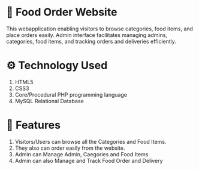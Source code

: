 # 🥘 Food Order Website
This webapplication enabling visitors to browse categories, food items, and place orders easily. Admin interface facilitates managing admins, categories, food items, and tracking orders and deliveries efficiently.


# ⚙️ Technology Used
1. HTML5
2. CSS3
3. Core/Procedural PHP programming language
4. MySQL Relational Database


# 🧰 Features
1. Visitors/Users can browse all the Categories and Food Items. 
2. They also can order easily from the website.
3. Admin can Manage Admin, Caegories and Food Items
4. Admin can also Manage and Track Food Order and Delivery
